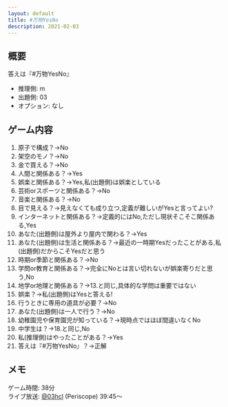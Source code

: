 ```yaml
---
layout: default
title: #万物YesNo
description: 2021-02-03
---
```


## 概要

答えは『#万物YesNo』

- 推理側: m
- 出題側: 03
- オプション: なし

## ゲーム内容

1. 原子で構成？→No
2. 架空のモノ？→No
3. 金で買える？→No
4. 人間と関係ある？→Yes
5. 娯楽と関係ある？→Yes,私(出題側)は娯楽としている
6. 芸術orスポーツと関係ある？→No
7. 音楽と関係ある？→No
8. 目で見える？→見えなくても成り立つ,定義が難しいがYesと言ってよい?
9. インターネットと関係ある？→定義的にはNo,ただし現状そこそこ関係ある,Yes
10. あなた(出題側)は屋外より屋内で関わる？→Yes
11. あなた(出題側)は生活と関係ある？→最近の一時期Yesだったことがある,私(出題側)だからこそYesだと思う
12. 時期or季節と関係ある？→No
13. 学問or教育と関係ある？→完全にNoとは言い切れないが娯楽寄りだと思う,No
14. 地学or地理と関係ある？→13.と同じ,具体的な学問は重要ではない
15. 娯楽？→私(出題側)はYesと答える!
16. 行うときに専用の道具が必要？→No
17. あなた(出題側)は一人で行う？→No
18. 幼稚園児や保育園児が知っている？→現時点ではほぼ間違いなくNo
19. 中学生は？→18.と同じ,No
20. 私(推理側)はやったことがある？→Yes
21. 答えは『#万物YesNo』？→正解

## メモ

ゲーム時間: 38分  
ライブ放送: [@03hcl](https://www.periscope.tv/03hcl/https://www.periscope.tv/03hcl/1ZkKzenEAjoxv?t=39m45s) (Periscope) 39:45～
